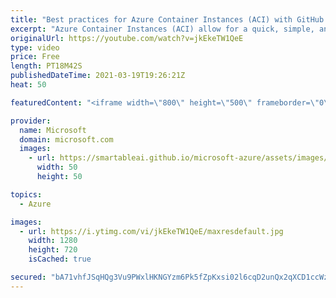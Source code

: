 ```yaml
---
title: "Best practices for Azure Container Instances (ACI) with GitHub Actions | Azure Friday"
excerpt: "Azure Container Instances (ACI) allow for a quick, simple, and cost effective way to run serverless containers in production. ACI is generally available and is for hosting serverless containerized workloads, including ETL pipelines, serverless batch jobs, and API microservices. Come hang out with Scott"
originalUrl: https://youtube.com/watch?v=jkEkeTW1QeE
type: video
price: Free
length: PT18M42S
publishedDateTime: 2021-03-19T19:26:21Z
heat: 50

featuredContent: "<iframe width=\"800\" height=\"500\" frameborder=\"0\" src=\"https://www.youtube.com/embed/jkEkeTW1QeE\" allow=\"accelerometer; autoplay; encrypted-media; gyroscope; picture-in-picture\" allowfullscreen></iframe>"

provider:
  name: Microsoft
  domain: microsoft.com
  images:
    - url: https://smartableai.github.io/microsoft-azure/assets/images/organizations/microsoft.com-50x50.jpg
      width: 50
      height: 50

topics:
  - Azure

images:
  - url: https://i.ytimg.com/vi/jkEkeTW1QeE/maxresdefault.jpg
    width: 1280
    height: 720
    isCached: true

secured: "bA71vhfJSqHQg3Vu9PWxlHKNGYzm6Pk5fZpKxsi02l6cqD2unQx2qXCD1ccWzzU80S6bncMeEV8PHaafKN/nTZh+IIQNVFX5LfCW3q1Mmar8kcpTb5Vaxk9iWlctO8cXmlH/mzDAi8C5iGOI5AVcD4zf3xuRfIuOz8bw2Mo0rUf3ECq6oiO/W034s/7u83jdZ5ObXXQG9oTIpII8Xn2gmdk55Ek02+FG8SqXTJx8QE1sYDZOL93Tsw0l73CPQ5ryNKqoZKLHfixfLjuMqkjlanFH52z7uXHMTjPfRTsUkz5udXoujgTssGqhO3FB2Y0XGWfPZ6CE7RCB45EaTgGCtDHnhFEPz1x/CFw1P1HqTjE44XpekW+GOYYS1L49ibpoyCxN09CN8ltY8s7z5t4goVVa/yxziHsGAcXO88vTp9M=;2g+oLG4RbyvCpUSPH2ZG5A=="
---
```


